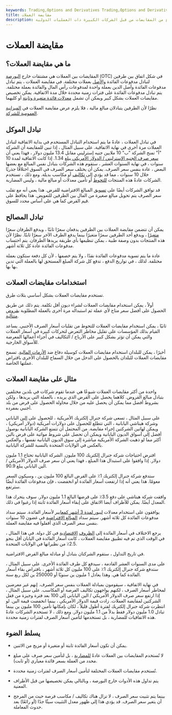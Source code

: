 ```yaml
---
keywords: Trading,Options and Derivatives Trading,Options and Derivatives
title: مقايضة العملات
description: المقايضة بين العملات هي اتفاقية بين طرفين لتبادل مدفوعات الفائدة والأصل بعملات مختلفة. غالبًا ما تستخدم هذه الأنواع من المقايضات من قبل الشركات الكبيرة ذات العمليات الدولية.
---
```


# مقايضة العملات
## ما هي مقايضة العملات؟

المقايضات بين العملات هي مشتقات خارج [البورصة](/otc) (OTC) في شكل اتفاق بين طرفين لتبادل مدفوعات الفائدة [والأصل](/principal) بعملات مختلفة. في مقايضة العملات ، يتم تبادل مدفوعات الفائدة وأصل الدين بعملة واحدة لمدفوعات رأس المال والفائدة بعملة مختلفة. يتم تبادل مدفوعات الفائدة على فترات زمنية محددة خلال مدة الاتفاقية. يمكن تخصيص مقايضات العملات بشكل كبير ويمكن أن تشمل [معدلات فائدة متغيرة وثابتة](/fixedinterestrate) أو كليهما.

نظرًا لأن الطرفين يتبادلان مبالغ مالية ، فلا يلزم عرض مقايضة العملات في [الميزانية العمومية للشركة](/balancesheet).

## تبادل الموكل

في تبادل العملات ، عادةً ما يتم استخدام التبادل المستخدم في بداية الاتفاقية لتبادل العملات مرة أخرى في نهاية الاتفاقية. على سبيل المثال ، إذا تبين للمقايضة أن الشركة "أ" تمنح الشركة "ب" 10 ملايين جنيه إسترليني مقابل 13.4 مليون دولار ، فهذا يعني أن [سعر صرف الجنيه الإسترليني / الدولار الأمريكي يبلغ](/exchangerate) 1.34. إذا كانت الاتفاقية لمدة 10 سنوات ، في نهاية السنوات العشر ، ستقوم هذه الشركات بتبادل نفس المبالغ مع بعضها البعض ، عادة بنفس سعر الصرف. يمكن أن يختلف سعر الصرف في السوق اختلافًا جذريًا خلال 10 سنوات ، مما قد يؤدي إلى [تكاليف](/opportunitycost) أو مكاسب بديلة. ومع ذلك ، تستخدم الشركات عادةً هذه المنتجات [للتحوط](/hedge) أو تأمين معدلات أو مبالغ مالية ، وليس المضاربة.

قد توافق الشركات أيضًا على [تسويق](/marktomarket) المبالغ الافتراضية للقرض. هذا يعني أنه مع تقلب سعر الصرف يتم تحويل مبالغ صغيرة من المال بين الطرفين للتعويض. هذا يحافظ على قيم القرض كما هي على أساس محدد للسوق.

## تبادل المصالح

يمكن أن تتضمن مقايضة العملات بين الطرفين يدفعان سعرًا ثابتًا ، ويدفع الطرفان سعرًا [متغيرًا](/floatinginterestrate) ، ويدفع أحد الطرفين سعرًا متغيرًا بينما يدفع الطرف الآخر سعرًا ثابتًا. نظرًا لأن هذه المنتجات بدون وصفة طبية ، يمكن تنظيمها بأي طريقة يريدها الطرفان. يتم احتساب مدفوعات الفائدة عادة كل ثلاثة أشهر.

عادة ما يتم تسوية مدفوعات الفائدة نقدًا ، ولا يتم خصمها ، لأن كل دفعة ستكون بعملة مختلفة. لذلك ، في تواريخ الدفع ، تدفع كل شركة المبلغ المستحق لها بالعملة التي تدين بها بها.

## استخدامات مقايضات العملات

تستخدم مقايضات العملات بشكل أساسي بثلاث طرق.

أولاً ، يمكن استخدام مقايضات العملات لشراء ديون أقل تكلفة. يتم ذلك عن طريق الحصول على أفضل سعر متاح لأي عملة ثم استبداله مرة أخرى بالعملة المطلوبة [بقروض متتالية](/backtobackloan).

ثانيًا ، يمكن استخدام مقايضات العملات للتحوط من تقلبات أسعار الصرف الأجنبي. يساعد القيام بذلك المؤسسات على تقليل مخاطر التعرض لتحركات كبيرة في أسعار العملات والتي يمكن أن تؤثر بشكل كبير على الأرباح / التكاليف في أجزاء أعمالها المعرضة للأسواق الخارجية.

أخيرًا ، يمكن للبلدان استخدام مقايضات العملات كوسيلة دفاع ضد [الأزمات المالية](/financial-crisis). تسمح مقايضات العملات للبلدان بالحصول على الدخل من خلال السماح للبلدان الأخرى باقتراض عملتها الخاصة.

## مثال على مقايضة العملات

واحدة من أكثر مقايضات العملات شيوعًا هي عندما تقوم شركات في بلدين مختلفين بتبادل مبالغ القروض. كلاهما يحصل على القرض الذي يريده ، بالعملة التي يريدها ، ولكن بشروط أفضل مما يمكن أن يحصل عليه من خلال محاولة الحصول على قرض من بلد أجنبي بمفرده.

على سبيل المثال ، تسعى شركة جنرال إلكتريك الأمريكية ، للحصول على [الين](/jpy-japanese-yen) الياباني وشركة هيتاشي اليابانية ، التي تتطلع للحصول على دولارات أمريكية (دولار أمريكي) ، ويمكن لهاتين الشركتين إجراء مقايضة. من المحتمل أن تتمتع الشركة اليابانية بوصول أفضل إلى أسواق الديون اليابانية ويمكن أن تحصل على شروط مواتية على قرض بالين أكثر مما لو ذهبت الشركة الأمريكية مباشرة إلى سوق الديون اليابانية نفسها ، والعكس بالعكس في الولايات المتحدة بالنسبة للشركة اليابانية.

افترض احتياجات شركة جنرال إلكتريك 100 مليون. الشركة اليابانية تحتاج 1.1 مليون دولار. إذا وافقوا على استبدال هذا المبلغ ، فهذا يعني أن سعر صرف الدولار الأمريكي / الين الياباني يبلغ 90.9.

ستدفع شركة جنرال إلكتريك 1٪ على القرض البالغ 100 مليون ين ، وسيكون السعر معومًا. هذا يعني أنه إذا ارتفعت أسعار الفائدة أو انخفضت ، فإن مدفوعات الفائدة أيضًا سترتفع.

وافقت شركة هيتاشي على دفع 3.5٪ على قرضها البالغ 1.1 مليون دولار. سوف يتحرك هذا المعدل أيضًا. يمكن للأطراف أيضا الاتفاق على إبقاء أسعار الفائدة ثابتة إذا رغبوا في ذلك.

يوافقون على استخدام معدلات [ليبور لمدة 3 أشهر كمعايير](/libor) لأسعار الفائدة. سيتم سداد مدفوعات الفائدة كل ثلاثة أشهر. سيتم سداد [المبالغ الافتراضية](/notionalvalue) في غضون 10 سنوات بنفس سعر الصرف الذي أقفلوا فيه مقايضة العملة.

يرجع الاختلاف في أسعار الفائدة إلى [الظروف](/economic-conditions) [الاقتصادية](/economic-conditions) في كل دولة. في هذا المثال ، في الوقت الذي تم فيه تطبيق مقايضة العملات ، كانت أسعار الفائدة في اليابان أقل بنحو 2.5٪ من نظيراتها في الولايات المتحدة.

في تاريخ التداول ، ستقوم الشركتان بتبادل أو مبادلة مبالغ القرض الافتراضية.

على مدى السنوات العشر القادمة ، سيدفع كل طرف الفائدة الأخرى. على سبيل المثال ، ستدفع شركة جنرال إلكتريك 1٪ على 100 مليون كل ثلاثة أشهر ، بافتراض بقاء أسعار الفائدة كما هي. وهذا يعادل 1 مليون ين سنويًا أو 250000 ين لكل ربع سنة.

في نهاية الاتفاقية ، سيقومون بمبادلة العملات بنفس سعر الصرف. إنهم غير معرضين لمخاطر أسعار الصرف ، لكنهم يواجهون تكاليف الفرصة أو المكاسب. على سبيل المثال ، إذا ارتفع سعر صرف الدولار الأمريكي / الين الياباني إلى 100 بعد فترة وجيزة من قفل الشركتين لمقايضة العملات. زادت قيمة الدولار الأمريكي ، بينما انخفضت قيمة الين. لو انتظرت شركة جنرال إلكتريك لفترة أطول قليلاً ، لكان بإمكانها تأمين 100 مليون ين بينما تبادل 1.0 مليون دولار فقط بدلاً من 1.1 مليون دولار. ومع ذلك ، لا تستخدم الشركات عادةً هذه الاتفاقيات للمضاربة ، بل تستخدمها لتأمين أسعار الصرف لفترات زمنية محددة.

## يسلط الضوء

- يمكن أن تكون أسعار الفائدة ثابتة أو متغيرة أو مزيج من الاثنين.

- لا تُستخدم المقايضات بين العملات عادةً [للمضاربة](/speculation) ، بل لتأمين سعر صرف على مبلغ محدد من العملة بسعر فائدة معياري (أو ثابت).

- تُستخدم مقايضات العملات المختلفة لتأمين أسعار الصرف لفترات زمنية محددة.

- يتم تداول هذه الأدوات خارج البورصة ، وبالتالي يمكن تخصيصها من قبل الأطراف المعنية.

- بينما يتم تثبيت سعر الصرف ، لا تزال هناك تكاليف / مكاسب فرصة حيث من المرجح أن يتغير سعر الصرف. قد يؤدي هذا إلى ظهور معدل التثبيت سيئًا جدًا (أو رائعًا) بعد حدوث المعاملة.

